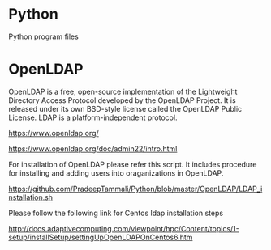 # Python
Python program files

# OpenLDAP 
OpenLDAP is a free, open-source implementation of the Lightweight Directory Access Protocol developed by the OpenLDAP Project. It is released under its own BSD-style license called the OpenLDAP Public License. LDAP is a platform-independent protocol.

https://www.openldap.org/

https://www.openldap.org/doc/admin22/intro.html

For installation of OpenLDAP please refer this script.
It includes procedure for installing and adding users into oraganizations in OpenLDAP.

https://github.com/PradeepTammali/Python/blob/master/OpenLDAP/LDAP_installation.sh

Please follow the following link for Centos ldap installation steps 

http://docs.adaptivecomputing.com/viewpoint/hpc/Content/topics/1-setup/installSetup/settingUpOpenLDAPOnCentos6.htm



